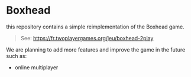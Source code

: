 # Boxhead
this repository contains a simple reimplementation of the Boxhead game.
> See: https://fr.twoplayergames.org/jeu/boxhead-2play

We are planning to add more features and improve the game in the future such as:
- online multiplayer
